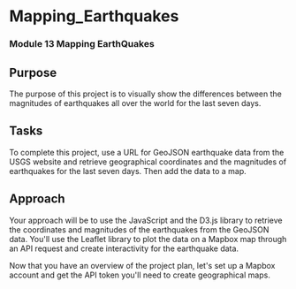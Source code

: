 # Mapping_Earthquakes
### Module 13 Mapping EarthQuakes
## Purpose
The purpose of this project is to visually show the differences between the magnitudes of earthquakes all over the world for the last seven days.

## Tasks
To complete this project, use a URL for GeoJSON earthquake data from the USGS website and retrieve geographical coordinates and the magnitudes of earthquakes for the last seven days. Then add the data to a map.

## Approach
Your approach will be to use the JavaScript and the D3.js library to retrieve the coordinates and magnitudes of the earthquakes from the GeoJSON data. You'll use the Leaflet library to plot the data on a Mapbox map through an API request and create interactivity for the earthquake data.

Now that you have an overview of the project plan, let's set up a Mapbox account and get the API token you'll need to create geographical maps.
